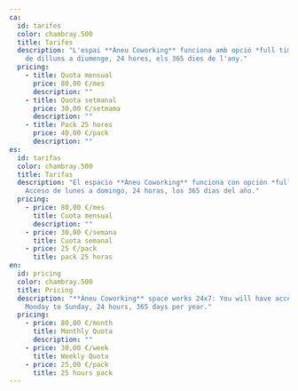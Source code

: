 ```yaml
---
ca:
  id: tarifes
  color: chambray.500
  title: Tarifes
  description: "L'espai **Àneu Coworking** funciona amb opció *full time*: Accés
    de dilluns a diumenge, 24 hores, els 365 dies de l'any."
  pricing:
    - title: Quota mensual
      price: 80,00 €/mes
      description: ""
    - title: Quota setmanal
      price: 30,00 €/setmama
      description: ""
    - title: Pack 25 hores
      price: 40,00 €/pack
      description: ""
es:
  id: tarifas
  color: chambray.500
  title: Tarifas
  description: "El espacio **Àneu Coworking** funciona con opción *full time*:
    Acceso de lunes a domingo, 24 horas, los 365 dias del año."
  pricing:
    - price: 80,00 €/mes
      title: Cuota mensual
      description: ""
    - price: 30,00 €/semana
      title: Cuota semanal
    - price: 25 €/pack
      title: pack 25 horas
en:
  id: pricing
  color: chambray.500
  title: Pricing
  description: "**Àneu Coworking** space works 24x7: You will have access from
    Monday to Sunday, 24 hours, 365 days per year."
  pricing:
    - price: 80,00 €/month
      title: Monthly Quota
      description: ""
    - price: 30,00 €/week
      title: Weekly Quota
    - price: 25,00 €/pack
      title: 25 hours pack
---
```

